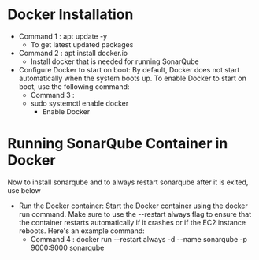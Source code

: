 # Docker Installation

- Command 1 : apt update -y
  - To get latest updated packages  
- Command 2 : apt install docker.io
  - Install docker that is needed for running SonarQube
- Configure Docker to start on boot: By default, Docker does not start automatically when the system boots up. To enable Docker to start on boot, use the following command:
  - Command 3 : 
  - sudo systemctl enable docker
    - Enable Docker

# Running SonarQube Container in Docker 
Now to install sonarqube and to always restart sonarqube after it is exited, use below
- Run the Docker container: Start the Docker container using the docker run command. 
  Make sure to use the --restart always flag to ensure that the container restarts automatically if it crashes or if the EC2 instance reboots. 
  Here's an example command:
  - Command 4 : docker run --restart always -d --name sonarqube -p 9000:9000 sonarqube
